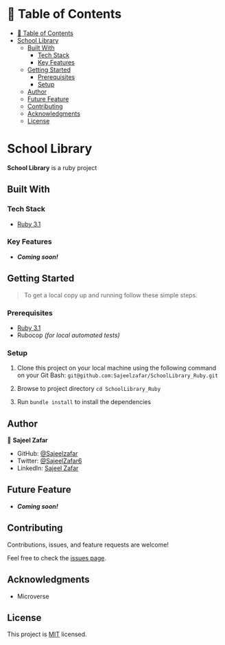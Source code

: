 # 📗 Table of Contents

- [📗 Table of Contents](#-table-of-contents)
- [School Library](#school-library)
  - [Built With](#built-with)
    - [Tech Stack](#tech-stack)
    - [Key Features](#key-features)
  - [Getting Started](#getting-started)
    - [Prerequisites](#prerequisites)
    - [Setup](#setup)
  - [Author](#author)
  - [Future Feature](#future-feature)
  - [Contributing](#contributing)
  - [Acknowledgments](#acknowledgments)
  - [License](#license)


# School Library


**School Library** is a ruby project

## Built With

### Tech Stack 

<ul>
  <li><a href="https://www.ruby-lang.org/en/news/2022/11/24/ruby-3-1-3-released/">Ruby 3.1</a></li>
</ul>

### Key Features

- **_Coming soon!_**

## Getting Started 

> To get a local copy up and running follow these simple steps.

### Prerequisites

  - <a href="https://www.ruby-lang.org/en/news/2022/11/24/ruby-3-1-3-released/">Ruby 3.1</a>
  - Rubocop _(for local automated tests)_

### Setup

1. Clone this project on your local machine using the following command on your Git Bash: `git@github.com:Sajeelzafar/SchoolLibrary_Ruby.git`

2. Browse to project directory `cd SchoolLibrary_Ruby`

3. Run `bundle install` to install the dependencies
## Author

👤 **Sajeel Zafar**

- GitHub: [@Sajeelzafar](https://github.com/Sajeelzafar)
- Twitter: [@SajeelZafar6](https://twitter.com/SajeelZafar6)
- LinkedIn: [Sajeel Zafar](https://www.linkedin.com/in/sajeelzafar/)

## Future Feature

- **_Coming soon!_**

## Contributing 

Contributions, issues, and feature requests are welcome!

Feel free to check the [issues page](../../issues/).


## Acknowledgments 

- Microverse 

## License 

This project is [MIT](./LICENSE) licensed.